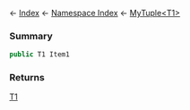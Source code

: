 ← [Index](Api-Index) ← [Namespace Index](Namespace-Index) ← [MyTuple<T1\>](VRage.MyTuple`1)

### Summary

```csharp
public T1 Item1
```

### Returns

[T1]()

